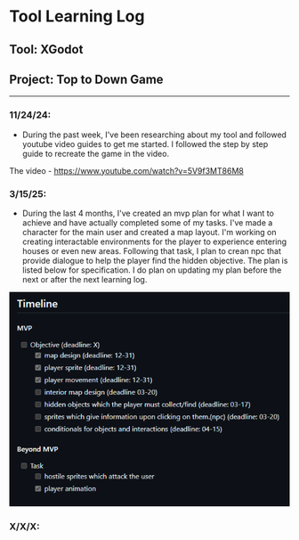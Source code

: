# Tool Learning Log

## Tool: **XGodot**

## Project: **Top to Down Game**

---

### 11/24/24:
* During the past week, I've been researching about my tool and followed youtube video guides to get me started. I followed the step by step guide to recreate the game in the video.

The video - https://www.youtube.com/watch?v=5V9f3MT86M8

### 3/15/25:
* During the last 4 months, I've created an mvp plan for what I want to achieve and have actually completed some of my tasks. I've made a character for the main user and created a map layout. I'm working on creating interactable environments for the player to experience entering houses or even new areas. Following that task, I plan to crean npc that provide dialogue to help the player find the hidden objective. The plan is listed below for specification. I do plan on updating my plan before the next or after the next learning log.

![plan](image.png)

### X/X/X:


<!--
* Links you used today (websites, videos, etc)
* Things you tried, progress you made, etc
* Challenges, a-ha moments, etc
* Questions you still have
* What you're going to try next
-->
